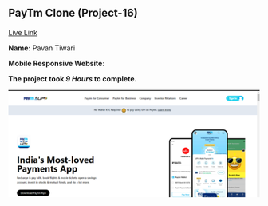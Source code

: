 

## PayTm Clone (Project-16)  
[Live Link]()

**Name:** Pavan  Tiwari

**Mobile Responsive Website**:

**The project took ***9 Hours*** to complete.** 


![image](./paytm%20Clone.png)